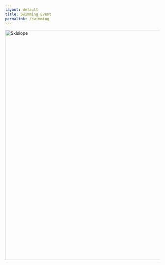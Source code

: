```yaml
---
layout: default
title: Swimming Event
permalink: /swimming
---
```

<img width="750" alt="Skislope" 
src="https://github.com/Code-Demons/miniproject/assets/40652645/33f16454-fa1a-4e86-ab14-fb253ee790cc">
